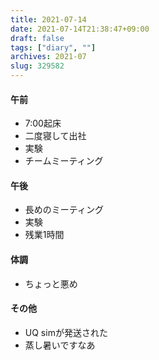 ```yaml
---
title: 2021-07-14
date: 2021-07-14T21:38:47+09:00
draft: false
tags: ["diary", ""]
archives: 2021-07
slug: 329582
---
```

#### 午前
- 7:00起床
- 二度寝して出社
- 実験
- チームミーティング
#### 午後
- 長めのミーティング
- 実験
- 残業1時間
#### 体調
- ちょっと悪め
#### その他
- UQ simが発送された
- 蒸し暑いですなあ